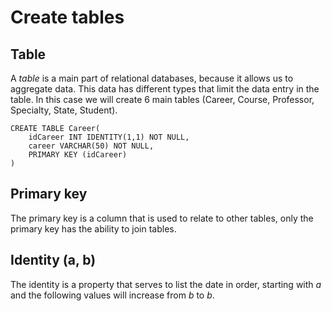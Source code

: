# Create tables

## Table

A *table* is a main part of relational databases, because it allows us to aggregate data. This data has different types that limit the data entry in the table. In this case we will create 6 main tables (Career, Course, Professor, Specialty, State, Student).

```TSQL
CREATE TABLE Career(
	idCareer INT IDENTITY(1,1) NOT NULL,
	career VARCHAR(50) NOT NULL,
	PRIMARY KEY (idCareer)	
)
```

## Primary key

The primary key is a column that is used to relate to other tables, only the primary key has the ability to join tables.

## Identity (a, b)

The identity is a property that serves to list the date in order, starting with *a* and the following values will increase from *b* to *b*.
